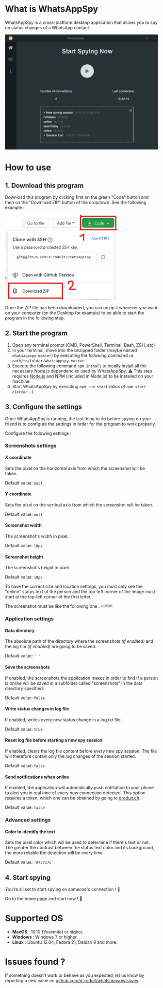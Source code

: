# What is WhatsAppSpy
WhatsAppSpy is a cross-platform desktop application that allows you to spy on status changes of a WhatsApp contact.

![WhatsAppSpy Home Presentation](/public/images/screenshot_example/home-presentation.jpg)

# How to use

## 1. Download this program

Download this program by clicking first on the green "Code" button and then on the "Download ZIP" button of the dropdown. See the following example :

![Download Steps Example](/public/images/screenshot_example/download-step-example.png)

Once the ZIP file has been downloaded, you can unzip it wherever you want on your computer (on the Desktop for example) to be able to start the program in the following step.

## 2. Start the program

1. Open any terminal prompt (CMD, PowerShell, Terminal, Bash, ZSH, etc)
2. In your terminal, move into the unzipped folder (maybe named `whatsappspy-master`) by executing the following command `cd path/to/folder/whatsappspy-master`.
3. Execute the following command `npm install` to locally install all the necessary Node.js dependencies used by WhatsAppSpy. :warning: This step requires [Node.js](https://nodejs.org/en/) and NPM (included in Node.js) to be installed on your machine.
4. Start WhatsAppSpy by executing `npm run start` *(alias of `npm start electon .`)*.

## 3. Configure the settings

Once WhatsAppSpy is running, the last thing to do before spying on your friend is to configure the settings in order for the program to work properly.

Configure the following settings :

### Screenshots settings

#### X coordinate
Sets the pixel on the horizontal axis from which the screenshot will be taken.

Default value: `null`

#### Y coordinate
Sets the pixel on the vertical axis from which the screenshot will be taken.

Default value: `null`

#### Screenshot width
The screenshot's width in pixel.

Default value: `10px`

#### Screenshot height
The screenshot's height in pixel.

Default value: `10px`

To have the correct size and location settings, you must only see the "online" status text of the person and the top-left corner of the image must start at the top-left corner of the first letter.

The screenshot must be like the following one :
![Online Status Example](/public/images/screenshot_example/online-status-example.png)

### Application settings

#### Data directory
The absolute path of the directory where the screenshots *(if enabled)* and the log file *(if enabled)* are going to be saved.

Default value: `' '`

#### Save the screenshots
If enabled, the screenshots the application makes in order to find if a person is online will be saved in a subfolder called "screenshots" in the data directory specified.

Default value: `false`

#### Write status changes in log file
If enabled, writes every new status change in a log.txt file.

Default value: `true`

#### Reset log file before starting a new spy session
If enabled, clears the log file content before every new spy session.
The file will therefore contain only the log changes of the session started.

Default value: `false`

#### Send notifications when online
If enabled, the application will automatically push notifiation to your phone to alert you in real time of every new connection detected.
This option requires a token, which one can be obtained by going to [droduit.ch](https://droduit.ch/).

Default value: `false`

### Advanced settings

#### Color to identify the text
Sets the pixel color which will be used to determine if there's text or not.
The greater the contrast between the status text color and its background, the more reliable the detection will be every time.

Default value: `'#7c7c7c'`

## 4. Start spying
You're all set to start spying on someone's connection ! :eyes:

Go to the home page and start now ! :clap:


# Supported OS
* **MacOS** : 10.10 (Yosemite) or higher.
* **Windows** : Windows 7 or higher.
* **Linux** : Ubuntu 12.04, Fedora 21, Debian 8 and more.

# Issues found ?
If something doesn't work or behave as you expected, let us know by reporting a new issue on [github.com/d-roduit/whatsappspy/issues](https://github.com/d-roduit/whatsappspy/issues).
